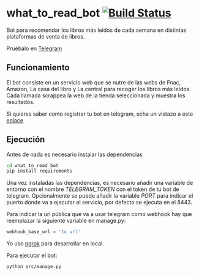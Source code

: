 # what_to_read_bot [![Build Status](https://travis-ci.org/mavilam/what_to_read_bot.svg?branch=master)](https://travis-ci.org/mavilam/what_to_read_bot)
Bot para recomendar los libros más leídos de cada semana en distintas plataformas de venta de libros.

Pruébalo en [Telegram](https://telegram.me/what_to_read_bot)

## Funcionamiento
El bot consiste en un servicio web que se nutre de las webs de Fnac, Amazon, La casa del libro y La central para recoger los libros más leídos. Cada llamada scrappea la web de la tienda seleccionada y muestra los resultados.

Si quieres saber como registrar tu bot en telegram, echa un vistazo a este [enlace](https://core.telegram.org/bots#3-how-do-i-create-a-bot)

## Ejecución

Antes de nada es necesario instalar las dependencias
```bash
cd what_to_read_bot
pip install requirements
````

Una vez instaladas las dependencias, es necesario añadir una variable de entorno con el nombre *TELEGRAM_TOKEN* con el token de tu bot de telegram. Opcionalmente se puede añadir la variable *PORT* para indicar el puerto donde va a ejecutar el servicio, por defecto se ejecuta en el 8443.

Para indicar la url pública que va a usar telegram como webhook hay que reemplazar la siguiente variable en manage.py:
```python
webhook_base_url = 'tu url'
```
Yo uso [ngrok](https://ngrok.com/) para desarrollar en local.

Para ejecutar el bot:
```bash
python src/manage.py
```
